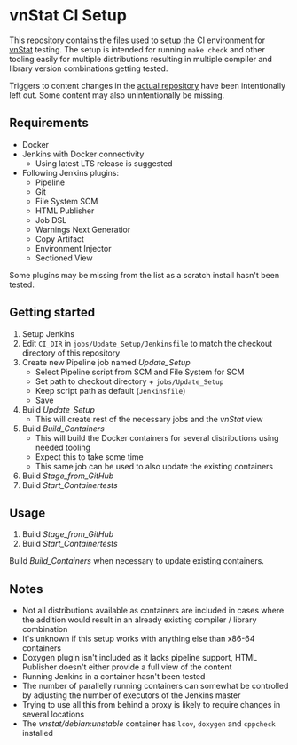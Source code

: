 # vnStat CI Setup

This repository contains the files used to setup the CI environment for [vnStat](https://humdi.net/vnstat/) testing. The setup is intended for running `make check` and other tooling easily for multiple distributions resulting in multiple compiler and library version combinations getting tested.

Triggers to content changes in the [actual repository](https://github.com/vergoh/vnstat) have been intentionally left out. Some content may also unintentionally be missing.

## Requirements

- Docker
- Jenkins with Docker connectivity
  - Using latest LTS release is suggested
- Following Jenkins plugins:
  - Pipeline
  - Git
  - File System SCM
  - HTML Publisher
  - Job DSL
  - Warnings Next Generatior
  - Copy Artifact
  - Environment Injector
  - Sectioned View

Some plugins may be missing from the list as a scratch install hasn't been tested.

## Getting started

1. Setup Jenkins
2. Edit `CI_DIR` in `jobs/Update_Setup/Jenkinsfile` to match the checkout  directory of this repository
3. Create new Pipeline job named *Update_Setup*
   - Select Pipeline script from SCM and File System for SCM
   - Set path to checkout directory + `jobs/Update_Setup`
   - Keep script path as default (`Jenkinsfile`)
   - Save
4. Build *Update_Setup*
   - This will create rest of the necessary jobs and the *vnStat* view
5. Build *Build_Containers*
   - This will build the Docker containers for several distributions using needed tooling
   - Expect this to take some time
   - This same job can be used to also update the existing containers
6. Build *Stage_from_GitHub*
7. Build *Start_Containertests*

## Usage

1. Build *Stage_from_GitHub*
2. Build *Start_Containertests*

Build *Build_Containers* when necessary to update existing containers.

## Notes

- Not all distributions available as containers are included in cases where the addition would result in an already existing compiler / library combination
- It's unknown if this setup works with anything else than x86-64 containers
- Doxygen plugin isn't included as it lacks pipeline support, HTML Publisher doesn't either provide a full view of the content
- Running Jenkins in a container hasn't been tested
- The number of parallelly running containers can somewhat be controlled by adjusting the number of executors of the Jenkins master
- Trying to use all this from behind a proxy is likely to require changes in several locations
- The *vnstat/debian:unstable* container has `lcov`, `doxygen` and `cppcheck` installed
